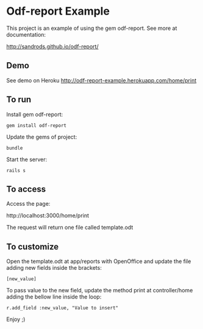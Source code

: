 # Odf-report Example

This project is an example of using the gem odf-report. See more at documentation:

http://sandrods.github.io/odf-report/

## Demo

See demo on Heroku
http://odf-report-example.herokuapp.com/home/print

## To run

Install gem odf-report:

    gem install odf-report

Update the gems of project:

    bundle

Start the server:

    rails s

## To access

Access the page:

http://localhost:3000/home/print

The request will return one file called template.odt

## To customize

Open the template.odt at app/reports with OpenOffice and update the file adding new fields inside the brackets:

    [new_value]

To pass value to the new field, update the method print at controller/home adding the bellow line inside the loop:

    r.add_field :new_value, "Value to insert"

Enjoy ;)
